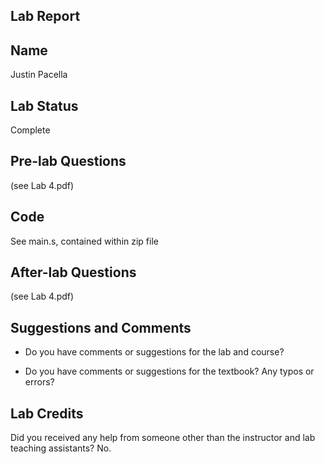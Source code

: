 ##  Lab Report  ##

Name
-----------
Justin Pacella


Lab Status
-------
Complete


Pre-lab Questions
-------
(see Lab 4.pdf)


Code
-------
See main.s, contained within zip file


After-lab Questions
-------
(see Lab 4.pdf)


Suggestions and Comments
-------

* Do you have comments or suggestions for the lab and course?


* Do you have comments or suggestions for the textbook? Any typos or errors?



Lab Credits
-------
Did you received any help from someone other than the instructor and lab teaching assistants?     No.
